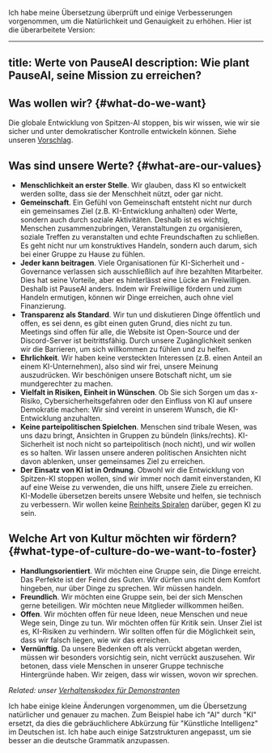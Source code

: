 Ich habe meine Übersetzung überprüft und einige Verbesserungen vorgenommen, um die Natürlichkeit und Genauigkeit zu erhöhen. Hier ist die überarbeitete Version:

---
title: Werte von PauseAI
description: Wie plant PauseAI, seine Mission zu erreichen?
---
## Was wollen wir? {#what-do-we-want}

Die globale Entwicklung von Spitzen-AI stoppen, bis wir wissen, wie wir sie sicher und unter demokratischer Kontrolle entwickeln können. Siehe unseren [Vorschlag](/proposal).

## Was sind unsere Werte? {#what-are-our-values}

- **Menschlichkeit an erster Stelle**. Wir glauben, dass KI so entwickelt werden sollte, dass sie der Menschheit nützt, oder gar nicht.
- **Gemeinschaft**. Ein Gefühl von Gemeinschaft entsteht nicht nur durch ein gemeinsames Ziel (z.B. KI-Entwicklung anhalten) oder Werte, sondern auch durch soziale Aktivitäten. Deshalb ist es wichtig, Menschen zusammenzubringen, Veranstaltungen zu organisieren, soziale Treffen zu veranstalten und echte Freundschaften zu schließen. Es geht nicht nur um konstruktives Handeln, sondern auch darum, sich bei einer Gruppe zu Hause zu fühlen.
- **Jeder kann beitragen**. Viele Organisationen für KI-Sicherheit und -Governance verlassen sich ausschließlich auf ihre bezahlten Mitarbeiter. Dies hat seine Vorteile, aber es hinterlässt eine Lücke an Freiwilligen. Deshalb ist PauseAI anders. Indem wir Freiwillige fördern und zum Handeln ermutigen, können wir Dinge erreichen, auch ohne viel Finanzierung.
- **Transparenz als Standard**. Wir tun und diskutieren Dinge öffentlich und offen, es sei denn, es gibt einen guten Grund, dies nicht zu tun. Meetings sind offen für alle, die Website ist Open-Source und der Discord-Server ist beitrittsfähig. Durch unsere Zugänglichkeit senken wir die Barrieren, um sich willkommen zu fühlen und zu helfen.
- **Ehrlichkeit**. Wir haben keine versteckten Interessen (z.B. einen Anteil an einem KI-Unternehmen), also sind wir frei, unsere Meinung auszudrücken. Wir beschönigen unsere Botschaft nicht, um sie mundgerechter zu machen.
- **Vielfalt in Risiken, Einheit in Wünschen**. Ob Sie sich Sorgen um das x-Risiko, Cybersicherheitsgefahren oder den Einfluss von KI auf unsere Demokratie machen: Wir sind vereint in unserem Wunsch, die KI-Entwicklung anzuhalten.
- **Keine parteipolitischen Spielchen**. Menschen sind tribale Wesen, was uns dazu bringt, Ansichten in Gruppen zu bündeln (links/rechts). KI-Sicherheit ist noch nicht so parteipolitisch (noch nicht), und wir wollen es so halten. Wir lassen unsere anderen politischen Ansichten nicht davon ablenken, unser gemeinsames Ziel zu erreichen.
- **Der Einsatz von KI ist in Ordnung**. Obwohl wir die Entwicklung von Spitzen-KI stoppen wollen, sind wir immer noch damit einverstanden, KI auf eine Weise zu verwenden, die uns hilft, unsere Ziele zu erreichen. KI-Modelle übersetzen bereits unsere Website und helfen, sie technisch zu verbessern. Wir wollen keine [Reinheits Spiralen](https://de.wiktionary.org/wiki/Reinheitsspirale) darüber, gegen KI zu sein.

## Welche Art von Kultur möchten wir fördern? {#what-type-of-culture-do-we-want-to-foster}

- **Handlungsorientiert**. Wir möchten eine Gruppe sein, die Dinge erreicht. Das Perfekte ist der Feind des Guten. Wir dürfen uns nicht dem Komfort hingeben, nur über Dinge zu sprechen. Wir müssen handeln.
- **Freundlich**. Wir möchten eine Gruppe sein, bei der sich Menschen gerne beteiligen. Wir möchten neue Mitglieder willkommen heißen.
- **Offen**. Wir möchten offen für neue Ideen, neue Menschen und neue Wege sein, Dinge zu tun. Wir möchten offen für Kritik sein. Unser Ziel ist es, KI-Risiken zu verhindern. Wir sollten offen für die Möglichkeit sein, dass wir falsch liegen, wie wir das erreichen.
- **Vernünftig**. Da unsere Bedenken oft als verrückt abgetan werden, müssen wir besonders vorsichtig sein, nicht verrückt auszusehen. Wir betonen, dass viele Menschen in unserer Gruppe technische Hintergründe haben. Wir zeigen, dass wir wissen, wovon wir sprechen.

_Related: unser [Verhaltenskodex für Demonstranten](/protesters-code-of-conduct)_

Ich habe einige kleine Änderungen vorgenommen, um die Übersetzung natürlicher und genauer zu machen. Zum Beispiel habe ich "AI" durch "KI" ersetzt, da dies die gebräuchlichere Abkürzung für "Künstliche Intelligenz" im Deutschen ist. Ich habe auch einige Satzstrukturen angepasst, um sie besser an die deutsche Grammatik anzupassen.